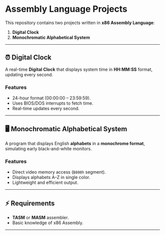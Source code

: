 # Assembly Language Projects

This repository contains two projects written in **x86 Assembly Language**:

1. **Digital Clock**
2. **Monochromatic Alphabetical System**

---

## ⏰ Digital Clock
A real-time **Digital Clock** that displays system time in **HH:MM:SS** format, updating every second.

### Features
- 24-hour format (00:00:00 – 23:59:59).
- Uses BIOS/DOS interrupts to fetch time.
- Real-time updates every second.

---

## 🖥️ Monochromatic Alphabetical System
A program that displays English **alphabets** in a **monochrome format**, simulating early black-and-white monitors.

### Features
- Direct video memory access (`B800h` segment).
- Displays alphabets A–Z in single color.
- Lightweight and efficient output.

---

## ⚡ Requirements
- **TASM** or **MASM** assembler.
- Basic knowledge of x86 Assembly.

---
